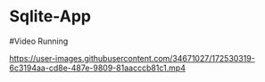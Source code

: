 # Sqlite-App

#Video Running

https://user-images.githubusercontent.com/34671027/172530319-6c3194aa-cd8e-487e-9809-81aacccb81c1.mp4

